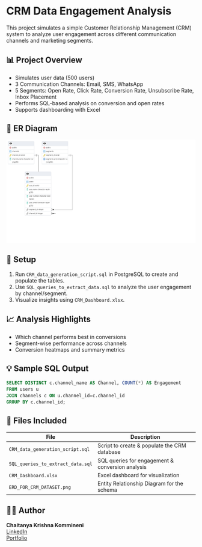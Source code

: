 # CRM Data Engagement Analysis

This project simulates a simple Customer Relationship Management (CRM) system to analyze user engagement across different communication channels and marketing segments.

## 📊 Project Overview

- Simulates user data (500 users)
- 3 Communication Channels: Email, SMS, WhatsApp
- 5 Segments: Open Rate, Click Rate, Conversion Rate, Unsubscribe Rate, Inbox Placement
- Performs SQL-based analysis on conversion and open rates
- Supports dashboarding with Excel

## 📌 ER Diagram

![ERD](ERD_FOR_CRM_DATASET.png)

## 🔧 Setup

1. Run `CRM_data_generation_script.sql` in PostgreSQL to create and populate the tables.
2. Use `SQL_queries_to_extract_data.sql` to analyze the user engagement by channel/segment.
3. Visualize insights using `CRM_Dashboard.xlsx`.

## 📈 Analysis Highlights

- Which channel performs best in conversions
- Segment-wise performance across channels
- Conversion heatmaps and summary metrics

## 💡 Sample SQL Output

```sql
SELECT DISTINCT c.channel_name AS Channel, COUNT(*) AS Engagement
FROM users u
JOIN channels c ON u.channel_id=c.channel_id
GROUP BY c.channel_id;
```

## 📂 Files Included

| File                          | Description                                      |
|------------------------------|--------------------------------------------------|
| `CRM_data_generation_script.sql` | Script to create & populate the CRM database     |
| `SQL_queries_to_extract_data.sql` | SQL queries for engagement & conversion analysis |
| `CRM_Dashboard.xlsx`         | Excel dashboard for visualization                |
| `ERD_FOR_CRM_DATASET.png`    | Entity Relationship Diagram for the schema       |

## 👨‍💻 Author

**Chaitanya Krishna Kommineni**  
[LinkedIn](https://www.linkedin.com/in/kchaitanya17/)  
[Portfolio](https://ckommineni01.github.io/chaitanya-portfolio/)
